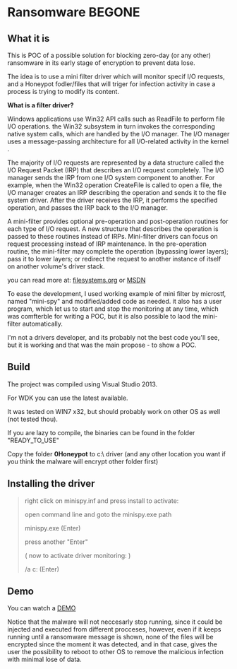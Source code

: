 
# Ransomware BEGONE	

## What it is



This is POC of a possible solution for blocking zero-day (or any other) ransomware in its early stage of encryption to prevent data lose.

The idea is to use a mini filter driver which will monitor specif I/O requests, and a Honeypot fodler/files that will triger for infection activity in case a process is trying to modify its content.

**What is a filter driver?**

Windows applications use Win32 API calls such as ReadFile to perform file I/O operations.  the Win32 subsystem in turn invokes the corresponding native system calls, which are handled by the I/O manager. The I/O manager uses a message-passing architecture for all I/O-related activity in the kernel .

The majority of I/O requests are represented by a data structure called the I/O Request Packet (IRP) that describes an I/O request completely. The I/O manager sends the IRP from one I/O system component to another. For example, when the Win32 operation CreateFile is called to open a file, the I/O manager creates an IRP describing the operation and sends it to the file system driver. After the driver receives the IRP, it performs the specified operation, and passes the IRP back to the I/O manager.

A mini-filter provides optional pre-operation and post-operation routines for each type of I/O request. A new structure that describes the operation is passed to these routines instead of IRPs. Mini-filter drivers can focus on request processing instead of IRP maintenance. In the pre-operation routine, the mini-filter may complete the operation (bypassing lower layers); pass it to lower layers; or redirect the request to another instance of itself on another volume's driver stack.

you can read more at: [filesystems.org](https://www.filesystems.org/docs/zen/zen.html) or [MSDN](https://msdn.microsoft.com/en-us/library/windows/hardware/ff540402(v=vs.85).aspx)

To ease the development, I used working example of mini filter by microstf, named "mini-spy" and modified/added code as needed.
it also has a user program, which let us to start and stop the monitoring at any time, which was comfterble for writing a POC, but it
is also possible to laod the mini-filter automatically.

I'm not a drivers developer, and its probably not the best code you'll see, but it is working and that was the main propose - to show a POC.

## Build

The project was compiled using Visual Studio 2013.

For WDK you can use the latest available.

It was tested on WIN7 x32, but should probably work on other OS as well (not tested thou).

If you are lazy to compile, the binaries can be found in the folder "READY_TO_USE"

Copy the folder **0Honeypot** to c:\  driver (and any other location you want if you think the malware will encrypt other folder first)

## Installing the driver 
> right click on minispy.inf and press install
>to activate:
>
>open command line and goto the minispy.exe path
>
> minispy.exe (Enter)
>
>press another "Enter" 
>
>( now to activate driver monitoring: )
>
> /a c: (Enter)

## Demo
You can watch a [DEMO](https://youtu.be/Fi1BsJ4lxec)

Notice that the malware will not neccesarly stop running, since it could be injected and executed from different procceses, however, even if it keeps running until
a ransomware message is shown, none of the files will be encrypted since the moment it was detected, and in that case, gives the user the possibility to reboot to other OS to remove the malicious infection with minimal lose of data.


